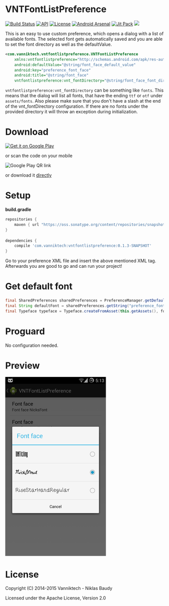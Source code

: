 VNTFontListPreference
=====================

[![Build Status](https://travis-ci.org/vanniktech/VNTFontListPreference.svg?branch=master)](https://travis-ci.org/vanniktech/VNTFontListPreference)
[![API](https://img.shields.io/badge/API-14%2B-brightgreen.svg?style=flat)](https://android-arsenal.com/api?level=14)
[![License](http://img.shields.io/:license-apache-blue.svg)](http://www.apache.org/licenses/LICENSE-2.0.html)
[![Android Arsenal](https://img.shields.io/badge/Android%20Arsenal-VNTFontListPreference-brightgreen.svg?style=flat)](https://android-arsenal.com/details/1/798)
[![Jit Pack](https://img.shields.io/github/tag/vanniktech/VNTFontListPreference.svg?label=JitPack%20Maven)](https://jitpack.io/#vanniktech/VNTFontListPreference)
[![](https://img.shields.io/badge/AndroidWeekly-%23111-blue.svg)](http://androidweekly.net/issues/issue-111)

This is an easy to use custom preference, which opens a dialog with a list of available fonts. The selected font gets automatically saved and you are able to set the font directory as well as the defaultValue.

```xml
<com.vanniktech.vntfontlistpreference.VNTFontListPreference
    xmlns:vntfontlistpreference="http://schemas.android.com/apk/res-auto"
    android:defaultValue="@string/font_face_default_value"
    android:key="preference_font_face"
    android:title="@string/font_face"
    vntfontlistpreference:vnt_fontDirectory="@string/font_face_font_directory" />
```

`vntfontlistpreference:vnt_fontDirectory` can be something like `fonts`. This means that the dialog will list all fonts, that have the ending `ttf` or `otf` under `assets/fonts`. Also please make sure that you don't have a slash at the end of the vnt_fontDirectory configuration. If there are no fonts under the provided directory it will throw an exception during initialization.

# Download

[![Get it on Google Play](https://developer.android.com/images/brand/en_generic_rgb_wo_45.png)](https://play.google.com/store/apps/details?id=com.vanniktech.vntfontlistpreference.sample)

or scan the code on your mobile

![Google Play QR link](http://api.qrserver.com/v1/create-qr-code/?color=000000&bgcolor=FFFFFF&data=https%3A%2F%2Fplay.google.com%2Fstore%2Fapps%2Fdetails%3Fid%3Dcom.vanniktech.vntfontlistpreference.sample&qzone=1&margin=0&size=150x150&ecc=L)

or download it [directly](sample.apk)

# Setup

**build.gradle**

```groovy
repositories {
    maven { url "https://oss.sonatype.org/content/repositories/snapshots/" }
}

dependencies {
    compile 'com.vanniktech:vntfontlistpreference:0.1.3-SNAPSHOT'
}
```

Go to your preference XML file and insert the above mentioned XML tag. Afterwards you are good to go and can run your project!

# Get default font

```java
final SharedPreferences sharedPreferences = PreferenceManager.getDefaultSharedPreferences(this);
final String defaultFont = sharedPreferences.getString("preference_font_face", this.getString(R.string.font_face_default_value));
final Typeface typeface = Typeface.createFromAsset(this.getAssets(), font);
```

# Proguard

No configuration needed.

# Preview

<img src="app/src/main/res/drawable/preview.png" alt="Image of VNTFontListPreference" width="320">

# License

Copyright (C) 2014-2015 Vanniktech - Niklas Baudy

Licensed under the Apache License, Version 2.0